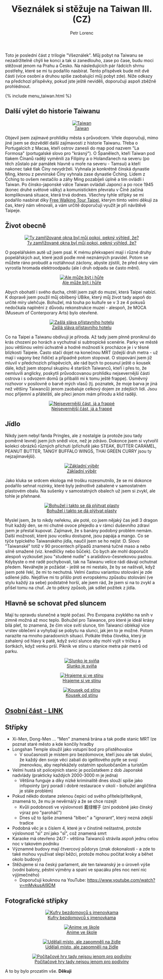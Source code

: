 ﻿---
layout: post
title: Všeználek si stěžuje na Taiwan III. (CZ)
description: Toto je poslední část z trilogie "Všeználek". Můj pobyt na Taiwanu se nezadržitelně chýlí ke konci a tak si zanedlouho, zase po čase, budu moci stěžovat jenom na Prahu a Česko. Na následujících pár řádcích shrnu postřehy, které se mi tu podařilo nasbírat. Tento příspěvek bude více zaobalující můj pobyt zde.
author: Petr Lorenc
comments: true
---

Toto je poslední část z trilogie "Všeználek". Můj pobyt na Taiwanu se nezadržitelně chýlí ke konci a tak si zanedlouho, zase po čase, budu moci stěžovat jenom na Prahu a Česko. Na následujících pár řádcích shrnu postřehy, které se mi tu podařilo nasbírat. Tento příspěvek bude mít dvě části (více osobní a druhou spíše zaobalující můj pobyt zde). Níže odkazy na předchozí příspěvky, pokud jste ještě neviděli, doporučuji aspoň zběžně prohlédnout.

{% include menu_taiwan.html %}

## Další výlet do historie Taiwanu

<figure class="image" align="middle">
  <a href="{{ site.baseurl }}/images/vseznalek3/00.jpg" data-lightbox="Taiwan" data-title="Taiwan" data-lightbox="roadtrip">
    <img src="{{ site.baseurl }}/images/vseznalek3/00.jpg" alt="Taiwan" title="Taiwan"/>
    <figcaption>Taiwan</figcaption>
  </a>
</figure>

Objevil jsem zajímavé prohlídky města s průvodcem. Vřele doporučuji, mimo jiné jsem se dozvěděl další zajímavosti z historie Taiwanu. Třeba o Portugalcích z Macaa, kteří ostrov zanesli do map pod nazvem "La Formosa" (portugalské slovo pro "krásný"). O Španělech, kteří Taiwan pod tlakem Čínanů raději vyměnili za Filipíny a o Holanďanech na severu (po těch zůstalo pár památek hlavně u moře na severu - Tamsui) a kteří nakonec také tlak Činy nevydrželi. Vyhnala je konkrétně čínská dynastie Ming, kterou z pevninské Číny vyhnala zase dynastie Čching. Lidem z Čching to ovšem nestačilo a záhy Ming pozabíjeli úplně a tím ovládli i Taiwan. Po čínsko-japonské válce Taiwan ovládali Japonci a po roce 1945 (konec druhé světové války) a komunistickém převratu v Číně začíná komplikovaná situace, která trvá dodnes. Všechny tyhle střípky se mi podařilo nasbírat díky <a href="https://www.likeitformosa.com/">Free Walking Tour Taipei</a>, kterým tímto velmi děkuji za čas, který nám věnovali, a vám určitě doporučuji využít je při návštěvě Taipeje.

## Život obecně

<figure class="image" align="middle">
  <a href="{{ site.baseurl }}/images/vseznalek3/01.jpg" data-lightbox="Ty zamřížované okna byl můj pokoj, pekný výhled, že?" data-title="Ty zamřížované okna byl můj pokoj, pekný výhled, že?" data-lightbox="roadtrip">
    <img src="{{ site.baseurl }}/images/vseznalek3/01.jpg" alt="Ty zamřížované okna byl můj pokoj, pekný výhled, že?" title="Ty zamřížované okna byl můj pokoj, pekný výhled, že?"/>
    <figcaption>Ty zamřížované okna byl můj pokoj, pekný výhled, že?</figcaption>
  </a>
</figure>

O popelářském autě už jsem psal. K mému překvapení mají i různé druhy popelářských aut, které jezdí podle mně neznámých pravidel. Potom se můžete ráno probudit a roztáhnout záclony, abyste zjistili, že před okny vám vyrostla hromada elektroodpadu (ale i druh odpadu se často mění). 

<figure class="image" align="middle">
  <a href="{{ site.baseurl }}/images/vseznalek3/02.jpg" data-lightbox="Ale může být i hůře" data-title="Ale může být i hůře" data-lightbox="roadtrip">
    <img src="{{ site.baseurl }}/images/vseznalek3/02.jpg" alt="Ale může být i hůře" title="Ale může být i hůře"/>
    <figcaption>Ale může být i hůře</figcaption>
  </a>
</figure>

Abych obohatil i svého ducha, chtěl jsem zajít do muzeí, která Taipei nabízí. K dopravě jsem použil můj oblíbený UBíke, který můj život tady aspoň do určité míry ulehčuje. Bohužel, má touha po kultuře se v 3 ze 4 pokusů nedočkala naplnění z důvodu rekonstrukce muzeí - alespoň, že MOCA (Museum of Conterporary Arts) bylo otevřené. 

<figure class="image" align="middle">
  <a href="{{ site.baseurl }}/images/vseznalek3/04.jpg" data-lightbox="Zašlá sláva přístavního hotelu" data-title="Zašlá sláva přístavního hotelu" data-lightbox="roadtrip">
    <img src="{{ site.baseurl }}/images/vseznalek3/04.jpg" alt="Zašlá sláva přístavního hotelu" title="Zašlá sláva přístavního hotelu"/>
    <figcaption>Zašlá sláva přístavního hotelu</figcaption>
  </a>
</figure>

Co na Taipei a Taiwanu obdivuji je příroda. Až tady jsem plnně proniknul do krás chození po horách a vychutnal si subtropické scenérie. Parky ve městě jsou většinou velmi úchvatně a hodně možností k procházce je i v těsné blízkosti Taipeie. Často stačí dojet na konečnou MRT (zdejší druh metra - už mají i vagony bez řidiče) a případně potom stopovat. O stopování jsem již mluvil v předchozích příspěvcích, ale rád bych to posunul ještě o kousek dále, když jsem stopnul skupinu 4 starších Taiwanců, kteří i přes to, že nemluvili anglicky, poskytli průvodcovanou prohlídku nejsevernější části ostrova i s odvozem domů (a přibalili mi k tomu ještě frappe). Úsměvný rozhovor v posilovně o barvě mých vlasů (tj. poznatek, že moje barva je jiná než většiny Taiwanců) jenom zaobaluje celkový dojem ze zdejších lidí. Jsou moc příjemní a přátelští, ale přeci jenom mám přírodu a klid raději.

<figure class="image" align="middle">
  <a href="{{ site.baseurl }}/images/vseznalek3/03.jpg" data-lightbox="Nejsevernější část, já a frappé" data-title="Nejsevernější část, já a frappé" data-lightbox="roadtrip">
    <img src="{{ site.baseurl }}/images/vseznalek3/03.jpg" alt="Nejsevernější část, já a frappé" title="Nejsevernější část, já a frappé"/>
    <figcaption>Nejsevernější část, já a frappé</figcaption>
  </a>
</figure>

## Jídlo

Nikdy jsem nebyl fanda Pringles, ale z nostalgie (a protože jsou tady poměrně levné) jsem jich snědl více, než je zdrávo. Dokonce jsem si vytvořil kolekci obrázků různých příchuti (příchuťě jako STEAK, BUTTER CARAMEL, PEANUT BUTTER, TANGY BUFFALO WINGS, THAI GREEN CURRY jsou ty nejzajímavější). 

<figure class="image" align="middle">
  <a href="{{ site.baseurl }}/images/vseznalek3/05.jpg" data-lightbox="Základní výběr" data-title="Základní výběr" data-lightbox="roadtrip">
    <img src="{{ site.baseurl }}/images/vseznalek3/05.jpg" alt="Základní výběr" title="Základní výběr"/>
    <figcaption>Základní výběr</figcaption>
  </a>
</figure>

Jako kluka se srdcem ekologa mě trošku rozesmutnilo, že se mi dokonce podařilo sehnat rozinky, které byly jednotlivě zabalené v samostatném plastovém obalu. Na sušenky v samostatných obalech už jsem si zvykl, ale tohle je přehnané. 

<figure class="image" align="middle">
  <a href="{{ site.baseurl }}/images/vseznalek3/06.jpg" data-lightbox="Bohužel i takto se dá plýtvat plasty" data-title="Bohužel i takto se dá plýtvat plasty" data-lightbox="roadtrip">
    <img src="{{ site.baseurl }}/images/vseznalek3/06.jpg" alt="Bohužel i takto se dá plýtvat plasty" title="Bohužel i takto se dá plýtvat plasty"/>
    <figcaption>Bohužel i takto se dá plýtvat plasty</figcaption>
  </a>
</figure>

Myslel jsem, že to nikdy neřeknu, ale poté, co jsem nějaký čas jedl 3 dragon fruit každý den, se mi chutné ovoce přejedlo a v rámci duševního zdraví jsem je přestal kupovat. Zajímavé, že s banány podobný problém nemám. Další možnosti, které jsou vcelku dostupné, jsou papája a mango. Co se týče typického Taiwanského jídla, naučil jsem se ho nejíst :D. Slovo "Taiwanské" totiž v 90 procentech případů znamená tučné maso a nebo silně smažené (viz. knedlíčky nebo bůček). Co bych ale mohl doporučit alespoň vyzkoušet jsou "studené nudle" s arašidovo-česnekovou pastou. Kdybyste o mé radě pochybovali, tak na Taiwanu velice rádi dávají ochutnat předem. Neváhejte je požádat - ještě se mi nestalo, že by se naštvali, když jsem poté řekl, že mi to nechutná. Velmi častou variantou stolování je zde sdílené jídlo. Nejdříve mi to přišlo proti evropskému způsobu stolování (ve stylu každý za sebe) podstatně horší, ale jsem rád, že jsem si na to zvykl a přišel tomu na chuť. Je to pěkný způsob, jak sdílet požitek z jídla.

## Hlavně se schovat před sluncem

Mají tu opravdu slunečné a teplé počasí. Pro Evropana zvyklého na sníh v zimně možná až moc teplo. Bohužel pro Taiwance, pro které je ideál krásy bílá pleť, to znamená, že čim více svítí slunce, tím Taiwanci oblékají více vrstev oblečení a vyhybají se pobytu na slunci, jak jen to je možné. Potom narazíte na mnoho paradoxních situací. Potkáte třeba člověka, který je zahalený od hlavy k patě, když svící slunce aby mohl vyjít v tričku a šortkách, když venku prší. Piknik ve stínu u stanice metra pár metrů od parku.

<figure class="image" align="middle">
  <a href="{{ site.baseurl }}/images/vseznalek3/10.jpg" data-lightbox="Slunko je sviňa" data-title="Slunko je sviňa" data-lightbox="roadtrip">
    <img src="{{ site.baseurl }}/images/vseznalek3/10.jpg" alt="Slunko je sviňa" title="Slunko je sviňa"/>
    <figcaption>Slunko je sviňa</figcaption>
  </a>
</figure>

<figure class="image" align="middle">
  <a href="{{ site.baseurl }}/images/vseznalek3/13.jpg" data-lightbox="Hrajeme si ve stínu" data-title="Hrajeme si ve stínu" data-lightbox="roadtrip">
    <img src="{{ site.baseurl }}/images/vseznalek3/13.jpg" alt="Hrajeme si ve stínu" title="Hrajeme si ve stínu"/>
    <figcaption>Hrajeme si ve stínu</figcaption>
  </a>
</figure>

<figure class="image" align="middle">
  <a href="{{ site.baseurl }}/images/vseznalek3/14.jpg" data-lightbox="Kousek od stínu" data-title="Kousek od stínu" data-lightbox="roadtrip">
    <img src="{{ site.baseurl }}/images/vseznalek3/14.jpg" alt="Kousek od stínu" title="Kousek od stínu"/>
    <figcaption>Kousek od stínu</figcaption>
  </a>
</figure>


## <a href="/Osobni-pocit-Taiwan/">**Osobní část - LINK**</a>

## Střípky

  * Xi-Men, Dong-Men ... "Men" znamená brána a tak podle stanic MRT lze poznat staré město a kde končily hradby
  * Longshan Temple sloužil jako vstupní bod pro přistěhovalce
    * V současnosti je místem pro bezdomovce, kteří jsou ale tak slušní, že každý den svoje věci zabalí do igelitového pytle se svojí jmenovkou, aby nepřekážely ostatním spoluobčanům a turistům
  * Velmi hustá sít policejních stanic je pozůstatkem z dob Japonské nadvlády (prakticky každých 2000-3000 m je jedna)
    * Většina funguje a díky nízké kriminalitě dnes slouží spíše jako infopointy (prý poradí i dobré restaurace v okolí - bohužel angličtina je stále problém)
  * Pokud někdo dostane zelenou čepici od svého přítele/přítelkyně, znamená to, že mu je nevěrná/ý a že se chce rozejít
    * Kvůli podobnosti ve výslovnosti 戴绿帽子 (zní podobně jako čínský výraz pro "paroháč")
    * Dnes už to špíše znamená "blbec" a "ignorant", který nezná zdejší tradice
  * Podobná věc je s číslem 4, které je v čínstině neštastné, protože výslovnost "sì" zní jako "sǐ", což znamená smrt
  * Karaoke má otevřeno 24/7 - většina Taiwanců strávila aspoň jednu celou noc v takovém podniku
  * Významné budovy mají čtvercový půdorys (znak dokonalosti - a zde to také mohou využívat slepí běžci, protože mohou počítat kroky a běhet okolo budovy)
  * Stěžujeme si na český parlament, ale ten taiwanský je o úroveň výše (vodní balony, pěstní výměny a spaní ve spacáku přes noc není nic výjimečného)
    * Doporučuji kouknou na YouTube: https://www.youtube.com/watch?v=mMvkusAI9DM

## Fotografické střípky

<figure class="image" align="middle">
  <a href="{{ site.baseurl }}/images/vseznalek3/07.jpg" data-lightbox="Kufry bezdomovců s jmenovkama" data-title="Kufry bezdomovců s jmenovkama" data-lightbox="roadtrip">
    <img src="{{ site.baseurl }}/images/vseznalek3/07.jpg" alt="Kufry bezdomovců s jmenovkama" title="Kufry bezdomovců s jmenovkama"/>
    <figcaption>Kufry bezdomovců s jmenovkama</figcaption>
  </a>
</figure>

<figure class="image" align="middle">
  <a href="{{ site.baseurl }}/images/vseznalek3/09.jpg" data-lightbox="Anime ve škole" data-title="Anime ve škole" data-lightbox="roadtrip">
    <img src="{{ site.baseurl }}/images/vseznalek3/09.jpg" alt="Anime ve škole" title="Anime ve škole"/>
    <figcaption>Anime ve škole</figcaption>
  </a>
</figure>

<figure class="image" align="middle">
  <a href="{{ site.baseurl }}/images/vseznalek3/12.jpg" data-lightbox="Udělali místo, ale zapomněli na židle" data-title="Udělali místo, ale zapomněli na židle" data-lightbox="roadtrip">
    <img src="{{ site.baseurl }}/images/vseznalek3/12.jpg" alt="Udělali místo, ale zapomněli na židle" title="Udělali místo, ale zapomněli na židle"/>
    <figcaption>Udělali místo, ale zapomněli na židle</figcaption>
  </a>
</figure>

<figure class="image" align="middle">
  <a href="{{ site.baseurl }}/images/vseznalek3/11.jpg" data-lightbox="Počítačové hry tady nejsou jenom pro podivíny" data-title="Počítačové hry tady nejsou jenom pro podivíny" data-lightbox="roadtrip">
    <img src="{{ site.baseurl }}/images/vseznalek3/11.jpg" alt="Počítačové hry tady nejsou jenom pro podivíny" title="Počítačové hry tady nejsou jenom pro podivíny"/>
    <figcaption>Počítačové hry tady nejsou jenom pro podivíny</figcaption>
  </a>
</figure>

 A to by bylo prozatím vše. **Děkuji**















